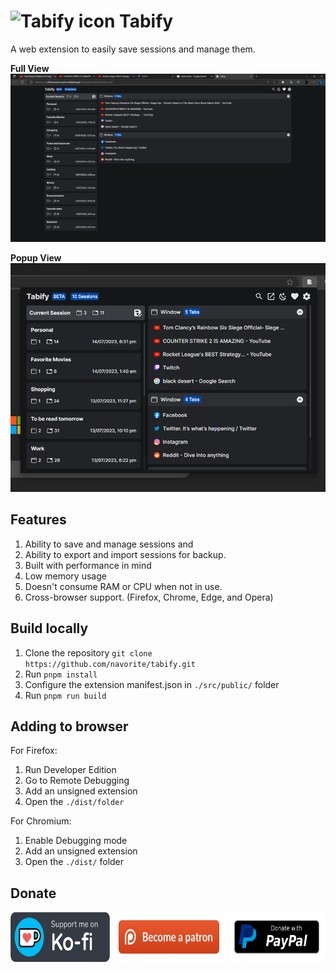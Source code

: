 # ![Tabify icon](./public/icons/tabify-48.png) Tabify

A web extension to easily save sessions and manage them.

**Full View**
![Screenshot of the extension in Full View mode](./assets/tabify-fullview.png)

**Popup View**
![Screenshot of the extension in Popup mode](./assets/tabify-popup.png)

## Features

1. Ability to save and manage sessions and
2. Ability to export and import sessions for backup.
3. Built with performance in mind
4. Low memory usage
5. Doesn't consume RAM or CPU when not in use.
6. Cross-browser support. (Firefox, Chrome, Edge, and Opera)

## Build locally

1. Clone the repository `git clone https://github.com/navorite/tabify.git`
2. Run `pnpm install`
3. Configure the extension manifest.json in `./src/public/` folder
4. Run `pnpm run build`

## Adding to browser

For Firefox:

1. Run Developer Edition
2. Go to Remote Debugging
3. Add an unsigned extension
4. Open the `./dist/folder`

For Chromium:

1. Enable Debugging mode
2. Add an unsigned extension
3. Open the `./dist/` folder

## Donate

<div style="display:flex;gap:0.25rem;height:5rem;justify-content:between;">
<a 
        href="https://ko-fi.com/navorite"
        target="_blank"
        style="height:100%;"
        ><img
        style="height:100%";
          src="./public/images/donate_kofi.webp"
          alt="Donate using Ko-fi.com"
        /></a
      >
      <a
        href="https://www.patreon.com/navorite"
        target="_blank"
        style="height:100%;"
        ><img
          style="height:100%;"
          src="./assets/become-a-patron-button.webp"
          alt="Donate using Patreon.com"
        /></a
      >
      <a
        href="https://paypal.me/navorite"
        target="_blank"
        style="height:100%;"
        ><img
          style="height:100%";
          src="./assets/paypal-donate-button.png"
          alt="Donate using PayPal.com"
        /></a
      >
      </div>
